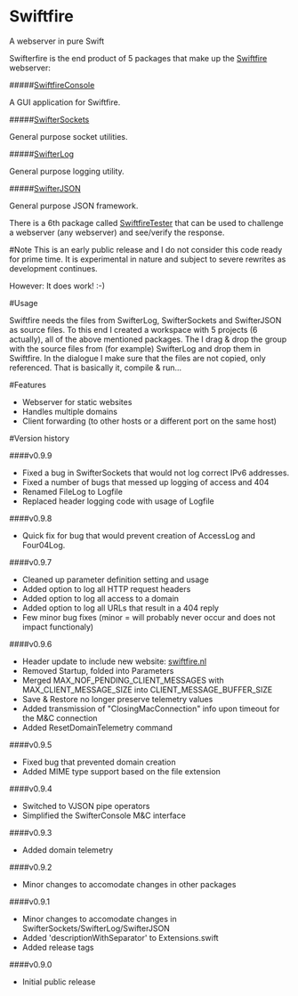 # Swiftfire
A webserver in pure Swift

Swifterfire is the end product of 5 packages that make up the [Swiftfire](http://swiftfire.nl) webserver:

#####[SwiftfireConsole](https://github.com/Swiftrien/SwiftfireConsole)

A GUI application for Swiftfire.

#####[SwifterSockets](https://github.com/Swiftrien/SwifterSockets)

General purpose socket utilities.

#####[SwifterLog](https://github.com/Swiftrien/SwifterLog)

General purpose logging utility.

#####[SwifterJSON](https://github.com/Swiftrien/SwifterJSON)

General purpose JSON framework.

There is a 6th package called [SwiftfireTester](https://github.com/Swiftrien/SwiftfireTester) that can be used to challenge a webserver (any webserver) and see/verify the response.

#Note
This is an early public release and I do not consider this code ready for prime time. It is experimental in nature and subject to severe rewrites as development continues.

However: It does work! :-)

#Usage

Swiftfire needs the files from SwifterLog, SwifterSockets and SwifterJSON as source files.
To this end I created a workspace with 5 projects (6 actually), all of the above mentioned packages.
The I drag & drop the group with the source files from (for example) SwifterLog and drop them in Swiftfire. In the dialogue I make sure that the files are not copied, only referenced. That is basically it, compile & run...

#Features

- Webserver for static websites
- Handles multiple domains
- Client forwarding (to other hosts or a different port on the same host)

#Version history

####v0.9.9

- Fixed a bug in SwifterSockets that would not log correct IPv6 addresses.
- Fixed a number of bugs that messed up logging of access and 404
- Renamed FileLog to Logfile
- Replaced header logging code with usage of Logfile

####v0.9.8

- Quick fix for bug that would prevent creation of AccessLog and Four04Log.

####v0.9.7

- Cleaned up parameter definition setting and usage
- Added option to log all HTTP request headers
- Added option to log all access to a domain
- Added option to log all URLs that result in a 404 reply
- Few minor bug fixes (minor = will probably never occur and does not impact functionaly)

####v0.9.6

- Header update to include new website: [swiftfire.nl](http://swiftfire.nl)
- Removed Startup, folded into Parameters
- Merged MAX_NOF_PENDING_CLIENT_MESSAGES with MAX_CLIENT_MESSAGE_SIZE into CLIENT_MESSAGE_BUFFER_SIZE
- Save & Restore no longer preserve telemetry values
- Added transmission of "ClosingMacConnection" info upon timeout for the M&C connection
- Added ResetDomainTelemetry command

####v0.9.5

- Fixed bug that prevented domain creation
- Added MIME type support based on the file extension

####v0.9.4

- Switched to VJSON pipe operators
- Simplified the SwifterConsole M&C interface

####v0.9.3

- Added domain telemetry

####v0.9.2

- Minor changes to accomodate changes in other packages

####v0.9.1

- Minor changes to accomodate changes in SwifterSockets/SwifterLog/SwifterJSON
- Added 'descriptionWithSeparator' to Extensions.swift
- Added release tags

####v0.9.0

- Initial public release
